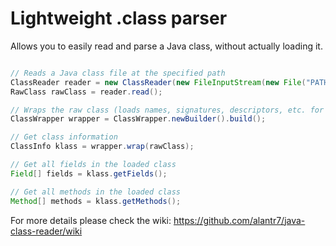 # Lightweight .class parser
Allows you to easily read and parse a Java class, without actually loading it.

```java

// Reads a Java class file at the specified path
ClassReader reader = new ClassReader(new FileInputStream(new File("PATH TO YOUR FILE")));
RawClass rawClass = reader.read();

// Wraps the raw class (loads names, signatures, descriptors, etc. for fields, methods, etc.)
ClassWrapper wrapper = ClassWrapper.newBuilder().build();

// Get class information
ClassInfo klass = wrapper.wrap(rawClass);

// Get all fields in the loaded class
Field[] fields = klass.getFields();

// Get all methods in the loaded class
Method[] methods = klass.getMethods();
```

For more details please check the wiki:
https://github.com/alantr7/java-class-reader/wiki
